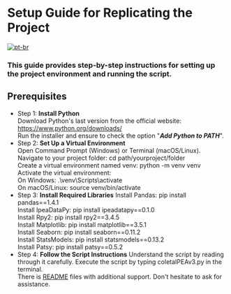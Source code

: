 # Setup Guide for Replicating the Project

[![pt-br](https://img.shields.io/badge/lang-pt--br-green.svg)](https://github.com/puffdapaz/pythonIPEA/blob/main/SETUP.pt-BR.md)

### This guide provides step-by-step instructions for setting up the project environment and running the script.

## Prerequisites
- Step 1: **Install Python** </br>
Download Python's last version from the official website: https://www.python.org/downloads/</br>
Run the installer and ensure to check the option "**_Add Python to PATH_**". </br>
- Step 2: **Set Up a Virtual Environment** </br>
Open Command Prompt (Windows) or Terminal (macOS/Linux).</br>
Navigate to your project folder: cd path/yourproject/folder </br>
Create a virtual environment named venv: python -m venv venv </br>
Activate the virtual environment: </br>
    On Windows: .\venv\Scripts\activate </br>
    On macOS/Linux: source venv/bin/activate </br>
- Step 3: **Install Required Libraries**
Install Pandas: pip install pandas==1.4.1 </br>
Install IpeaDataPy: pip install ipeadatapy==0.1.0 </br>
Install Rpy2: pip install rpy2==3.4.5 </br>
Install Matplotlib: pip install matplotlib==3.5.1 </br>
Install Seaborn: pip install seaborn==0.11.2 </br>
Install StatsModels: pip install statsmodels==0.13.2 </br>
Install Patsy: pip install patsy==0.5.2 </br>
- Step 4: **Follow the Script Instructions**
Understand the script by reading through it carefully. Execute the script by typing coletaIPEAv3.py in the terminal. </br>
There is [README](https://github.com/puffdapaz/pythonIPEA/blob/main/README.md) files with additional support. Don't hesitate to ask for assistance. </br>
